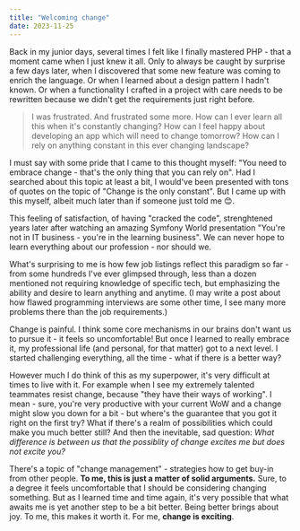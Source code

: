 ```yaml
---
title: "Welcoming change"
date: 2023-11-25
---
```


Back in my junior days, several times I felt like I finally mastered PHP - that a moment came when I just knew it all. Only to always be caught by surprise a few days later, when I discovered that some new feature was coming to enrich the language. Or when I learned about a design pattern I hadn't known. Or when a functionality I crafted in a project with care needs to be rewritten because we didn't get the requirements just right before.

> I was frustrated. And frustrated some more. How can I ever learn all this when it's constantly changing? How can I feel happy about developing an app which will need to change tomorrow? How can I rely on anything constant in this ever changing landscape?

I must say with some pride that I came to this thought myself: "You need to embrace change - that's the only thing that you can rely on". Had I searched about this topic at least a bit, I would've been presented with tons of quotes on the topic of "Change is the only constant". But I came up with this myself, albeit much later than if someone just told me 😊.

This feeling of satisfaction, of having "cracked the code", strenghtened years later after watching an amazing Symfony World presentation "You're not in IT business - you're in the learning business". We can never hope to learn everything about our profession - nor should we.

What's surprising to me is how few job listings reflect this paradigm so far - from some hundreds I've ever glimpsed through, less than a dozen mentioned not requiring knowledge of specific tech, but emphasizing the ability and desire to learn anything and anytime. (I may write a post about how flawed programming interviews are some other time, I see many more problems there than the job requirements.)

Change is painful. I think some core mechanisms in our brains don't want us to pursue it - it feels so uncomfortable! But once I learned to really embrace it, my professional life (and personal, for that matter) got to a next level. I started challenging everything, all the time - what if there is a better way?

However much I do think of this as my superpower, it's very difficult at times to live with it. For example when I see my extremely talented teammates resist change, because "they have their ways of working". I mean - sure, you're very productive with your current WoW and a change might slow you down for a bit - but where's the guarantee that you got it right on the first try? What if there's a realm of possibilities which could make you much better still? And then the inevitable, sad question: _What difference is between us that the possiblity of change excites me but does not excite you?_

There's a topic of "change management" - strategies how to get buy-in from other people. **To me, this is just a matter of solid arguments.** Sure, to a degree it feels uncomfortable that I should be considering changing something. But as I learned time and time again, it's very possible that what awaits me is yet another step to be a bit better. Being better brings about joy. To me, this makes it worth it. For me, **change is exciting**.
